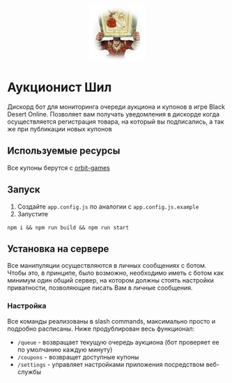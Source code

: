 <div align="center" width="100%">
  <img src="./docs/shiel-bot.webp" width="128" alt="" />
</div>

# Аукционист Шил

Дискорд бот для мониторинга очереди аукциона и купонов в игре Black Desert Online. Позволяет вам получать уведомления в дискорде когда осуществляется регистрация товара, на который вы подписались, а так же при публикации новых купонов

## Используемые ресурсы

Все купоны берутся с [orbit-games](https://orbit-games.com/black-desert/vse-kupony-bdo/)

## Запуск

1. Создайте `app.config.js` по аналогии с `app.config.js.example`
2. Запустите

```
npm i && npm run build && npm run start
```

## Установка на сервере

Все манипуляции осуществляются в личных сообщениях с ботом. Чтобы это, в принципе, было возможно, необходимо иметь с ботом как минимум один общий сервер, на котором должны стоять настройки приватности, позволяющие писать Вам в личные сообщения.

### Настройка

Все команды реализованы в slash commands, максимально просто и подробно расписаны. Ниже продублирован весь функционал:

- `/queue` - возвращает текущую очередь аукциона (бот проверяет ее по умолчанию каждую минуту)
- `/coupons` - возвращет доступные купоны
- `/settings` - управляет настройками приложения посредством веб-службы
